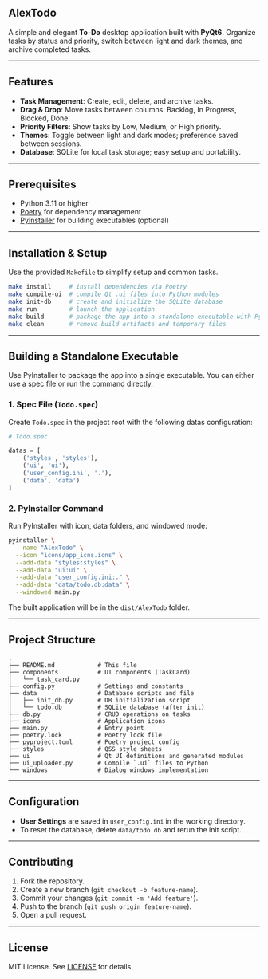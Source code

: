 ## AlexTodo

A simple and elegant **To-Do** desktop application built with **PyQt6**. Organize tasks by status and priority, switch between light and dark themes, and archive completed tasks.

---

## Features

- **Task Management**: Create, edit, delete, and archive tasks.
- **Drag & Drop**: Move tasks between columns: Backlog, In Progress, Blocked, Done.
- **Priority Filters**: Show tasks by Low, Medium, or High priority.
- **Themes**: Toggle between light and dark modes; preference saved between sessions.
- **Database**: SQLite for local task storage; easy setup and portability.

---

## Prerequisites

- Python 3.11 or higher
- [Poetry](https://python-poetry.org/) for dependency management
- [PyInstaller](https://www.pyinstaller.org/) for building executables (optional)

---

## Installation & Setup

Use the provided `Makefile` to simplify setup and common tasks.

```bash
make install     # install dependencies via Poetry
make compile-ui  # compile Qt .ui files into Python modules
make init-db     # create and initialize the SQLite database
make run         # launch the application
make build       # package the app into a standalone executable with PyInstaller
make clean       # remove build artifacts and temporary files
```

---

## Building a Standalone Executable

Use PyInstaller to package the app into a single executable. You can either use a spec file or run the command directly.

### 1. Spec File (`Todo.spec`)

Create `Todo.spec` in the project root with the following datas configuration:

```python
# Todo.spec

datas = [
    ('styles', 'styles'),
    ('ui', 'ui'),
    ('user_config.ini', '.'),
    ('data', 'data')
]
```  

### 2. PyInstaller Command

Run PyInstaller with icon, data folders, and windowed mode:

```bash
pyinstaller \
  --name "AlexTodo" \
  --icon "icons/app_icns.icns" \
  --add-data "styles:styles" \
  --add-data "ui:ui" \
  --add-data "user_config.ini:." \
  --add-data "data/todo.db:data" \
  --windowed main.py
```  

The built application will be in the `dist/AlexTodo` folder.

---

## Project Structure

```
.
├── README.md            # This file
├── components           # UI components (TaskCard)
│   └── task_card.py
├── config.py            # Settings and constants
├── data                 # Database scripts and file
│   ├── init_db.py       # DB initialization script
│   └── todo.db          # SQLite database (after init)
├── db.py                # CRUD operations on tasks
├── icons                # Application icons
├── main.py              # Entry point
├── poetry.lock          # Poetry lock file
├── pyproject.toml       # Poetry project config
├── styles               # QSS style sheets
├── ui                   # Qt UI definitions and generated modules
├── ui_uploader.py       # Compile `.ui` files to Python
└── windows              # Dialog windows implementation
```

---

## Configuration

- **User Settings** are saved in `user_config.ini` in the working directory.
- To reset the database, delete `data/todo.db` and rerun the init script.

---

## Contributing

1. Fork the repository.
2. Create a new branch (`git checkout -b feature-name`).
3. Commit your changes (`git commit -m 'Add feature'`).
4. Push to the branch (`git push origin feature-name`).
5. Open a pull request.

---

## License

MIT License. See [LICENSE](LICENSE) for details.

